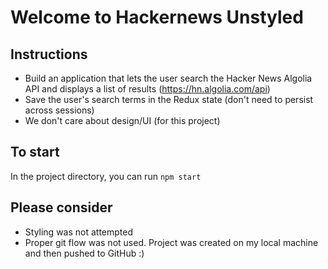 # Welcome to Hackernews Unstyled

## Instructions

-   Build an application that lets the user search the Hacker News Algolia API and displays a list of results (https://hn.algolia.com/api)
-   Save the user's search terms in the Redux state (don't need to persist across sessions)
-   We don't care about design/UI (for this project)

## To start

In the project directory, you can run `npm start`

## Please consider

-   Styling was not attempted
-   Proper git flow was not used. Project was created on my local machine and then pushed to GitHub :)
